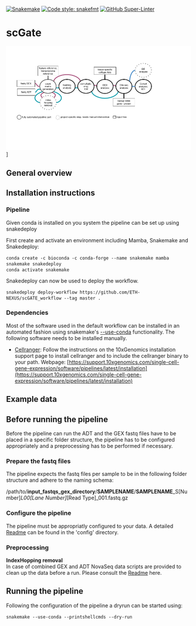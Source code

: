 [![Snakemake](https://img.shields.io/badge/snakemake-≥6.12.1-brightgreen.svg?style=flat)](https://snakemake.readthedocs.io)
[![Code style: snakefmt](https://img.shields.io/badge/code%20style-snakefmt-000000.svg)](https://github.com/snakemake/snakefmt)
[![GitHub Super-Linter](https://github.com/ETH-NEXUS/scGATE_workflow/workflows/Lint%20Code%20Base/badge.svg)](https://github.com/marketplace/actions/super-linter)
# scGate 
![Workflow Figure](https://github.com/ETH-NEXUS/gExcite_pipeline/blob/main/Workflow_Figure_gExcite.png)]

## General overview


## Installation instructions
### Pipeline
Given conda is installed on you system the pipeline can be set up using snakedeploy

First create and activate an environment including Mamba, Snakemake and Snakedeploy:

```
conda create -c bioconda -c conda-forge --name snakemake mamba snakemake snakedeploy
conda activate snakemake
```

Snakedeploy can now be used to deploy the workflow. 

```
snakedeploy deploy-workflow https://github.com/ETH-NEXUS/scGATE_workflow --tag master .
```

### Dependencies
Most of the software used in the default workflow can be installed in an automated fashion using snakemake's [--use-conda](https://snakemake.readthedocs.io/en/stable/snakefiles/deployment.html#integrated-package-management) functionality. 
The following software needs to be installed manually.

- [Cellranger](https://support.10xgenomics.com/single-cell-gene-expression/software/pipelines/latest/what-is-cell-ranger): Follow the instructions on the 10xGenomics installation support page to install cellranger and to include the cellranger binary to your path.
Webpage: [https://support.10xgenomics.com/single-cell-gene-expression/software/pipelines/latest/installation](https://support.10xgenomics.com/single-cell-gene-expression/software/pipelines/latest/installation)


## Example data



## Before running the pipeline
Before the pipeline can run the ADT and the GEX fastq files have to be placed in a specific folder structure, the pipeline has to be configured appropriately and a preprocessing has to be performed if necessary. 

### Prepare the fastq files
The pipeline expects the fastq files per sample to be in the following folder structure and adhere to the naming schema: 

/path/to/**input_fastqs_gex_directory**/**SAMPLENAME**/**SAMPLENAME**_S[Number]_L00[Lane Number]_[Read Type]_001.fastq.gz


### Configure the pipeline

The pipeline must be appropriatly configured to your data. A detailed [Readme](config/README.md) can be found in the 'config' directory. 


### Preprocessing

**IndexHopping removal**  
In case of combined GEX and ADT NovaSeq data scripts are provided to clean up the data before a run. Please consult the [Readme](workflow/scripts/index_hopping_removal/README.md) here.


## Running the pipeline
Following the configuration of the pipeline a dryrun can be started using:
```
snakemake --use-conda --printshellcmds --dry-run
```


